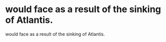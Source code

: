 # would face as a result of the sinking of Atlantis.

would face as a result of the sinking of Atlantis.